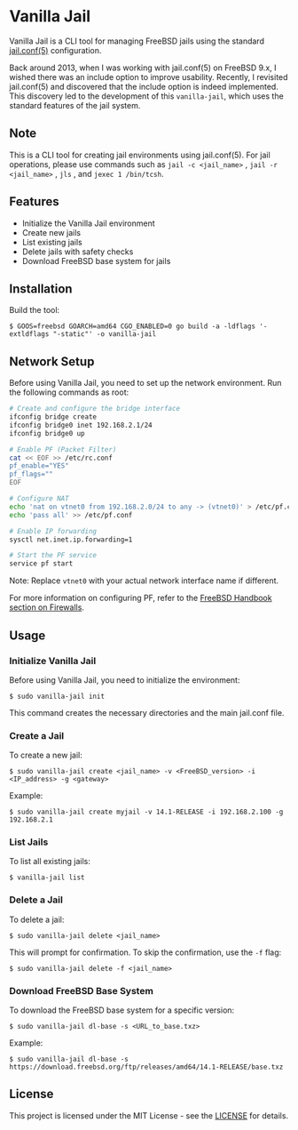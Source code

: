 # Vanilla Jail

Vanilla Jail is a CLI tool for managing FreeBSD jails using the standard [jail.conf(5)](https://man.freebsd.org/cgi/man.cgi?jail.conf(5)) configuration.

Back around 2013, when I was working with jail.conf(5) on FreeBSD 9.x, I wished there was an include option to improve usability. Recently, I revisited jail.conf(5) and discovered that the include option is indeed implemented. This discovery led to the development of this `vanilla-jail`, which uses the standard features of the jail system.

## Note

This is a CLI tool for creating jail environments using jail.conf(5). For jail operations, please use commands such as `jail -c <jail_name>` , `jail -r <jail_name>` , `jls` , and `jexec 1 /bin/tcsh`.

## Features

- Initialize the Vanilla Jail environment
- Create new jails
- List existing jails
- Delete jails with safety checks
- Download FreeBSD base system for jails

## Installation

Build the tool:

```
$ GOOS=freebsd GOARCH=amd64 CGO_ENABLED=0 go build -a -ldflags '-extldflags "-static"' -o vanilla-jail
```

## Network Setup

Before using Vanilla Jail, you need to set up the network environment. Run the following commands as root:

```sh
# Create and configure the bridge interface
ifconfig bridge create
ifconfig bridge0 inet 192.168.2.1/24
ifconfig bridge0 up

# Enable PF (Packet Filter)
cat << EOF >> /etc/rc.conf
pf_enable="YES"
pf_flags=""
EOF

# Configure NAT
echo 'nat on vtnet0 from 192.168.2.0/24 to any -> (vtnet0)' > /etc/pf.conf
echo 'pass all' >> /etc/pf.conf

# Enable IP forwarding
sysctl net.inet.ip.forwarding=1

# Start the PF service
service pf start
```

Note: Replace `vtnet0` with your actual network interface name if different.

For more information on configuring PF, refer to the [FreeBSD Handbook section on Firewalls](https://docs.freebsd.org/en/books/handbook/firewalls/#_enabling_pf).

## Usage

### Initialize Vanilla Jail

Before using Vanilla Jail, you need to initialize the environment:

```
$ sudo vanilla-jail init
```

This command creates the necessary directories and the main jail.conf file.

### Create a Jail

To create a new jail:

```
$ sudo vanilla-jail create <jail_name> -v <FreeBSD_version> -i <IP_address> -g <gateway>
```

Example:
```
$ sudo vanilla-jail create myjail -v 14.1-RELEASE -i 192.168.2.100 -g 192.168.2.1
```

### List Jails

To list all existing jails:

```
$ vanilla-jail list
```

### Delete a Jail

To delete a jail:

```
$ sudo vanilla-jail delete <jail_name>
```

This will prompt for confirmation. To skip the confirmation, use the `-f` flag:

```
$ sudo vanilla-jail delete -f <jail_name>
```

### Download FreeBSD Base System

To download the FreeBSD base system for a specific version:

```
$ sudo vanilla-jail dl-base -s <URL_to_base.txz>
```

Example:
```
$ sudo vanilla-jail dl-base -s https://download.freebsd.org/ftp/releases/amd64/14.1-RELEASE/base.txz
```

## License

This project is licensed under the MIT License - see the [LICENSE](https://opensource.org/license/mit) for details.
